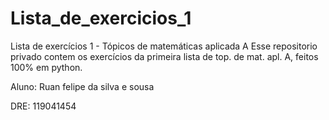 # Lista_de_exercicios_1
Lista de exercícios 1 - Tópicos de matemáticas aplicada A
Esse repositorio privado contem os exercícios da primeira lista de top. de mat. apl. A, feitos 100% em python.


Aluno: Ruan felipe da silva e sousa


DRE: 119041454
